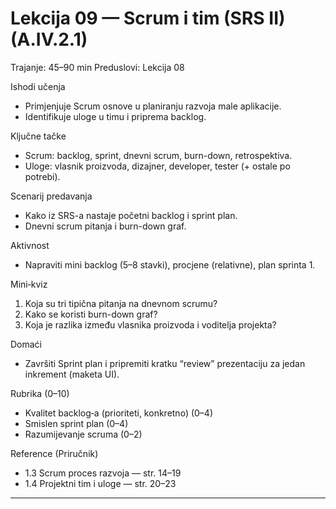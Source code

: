 # Lekcija 09 — Scrum i tim (SRS II) (A.IV.2.1)

Trajanje: 45–90 min
Preduslovi: Lekcija 08

Ishodi učenja
- Primjenjuje Scrum osnove u planiranju razvoja male aplikacije.
- Identifikuje uloge u timu i priprema backlog.

Ključne tačke
- Scrum: backlog, sprint, dnevni scrum, burn-down, retrospektiva.
- Uloge: vlasnik proizvoda, dizajner, developer, tester (+ ostale po potrebi).

Scenarij predavanja
- Kako iz SRS-a nastaje početni backlog i sprint plan.
- Dnevni scrum pitanja i burn-down graf.

Aktivnost
- Napraviti mini backlog (5–8 stavki), procjene (relativne), plan sprinta 1.

Mini‑kviz
1) Koja su tri tipična pitanja na dnevnom scrumu?
2) Kako se koristi burn-down graf?
3) Koja je razlika između vlasnika proizvoda i voditelja projekta?

Domaći
- Završiti Sprint plan i pripremiti kratku “review” prezentaciju za jedan inkrement (maketa UI).

Rubrika (0–10)
- Kvalitet backlog‑a (prioriteti, konkretno) (0–4)
- Smislen sprint plan (0–4)
- Razumijevanje scruma (0–2)

Reference (Priručnik)
- 1.3 Scrum proces razvoja — str. 14–19
- 1.4 Projektni tim i uloge — str. 20–23

---